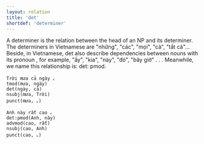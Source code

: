 ```yaml
---
layout: relation
title: 'det'
shortdef: 'determiner'
---
```


A determiner is the relation between the head of an NP and its determiner. The determiners in
Vietnamese are "những", "các", "mọi", "cả", "tất cả"... Beside, in Vietnamese, det also describe
dependencies between nouns with its pronoun , for example, "ấy", "kia", "này", "đó", "bây giờ" . . .
Meanwhile, we name this relationship is: det: pmod.

<pre><code class="language-sdparse">Trời mưa cả ngày 。
tmod(mưa, ngày)
det(ngày, cả)
nsubj(mưa, Trời)
punct(mưa, 。)
</code></pre>

<pre><code class="language-sdparse">Anh này rất cao 。
det:pmod(Anh, này)
advmod(cao, rất)
nsubj(cao, Anh)
punct(cao, 。)
</code></pre>
<!-- Interlanguage links updated Út zář 29 20:31:50 CEST 2020 -->
